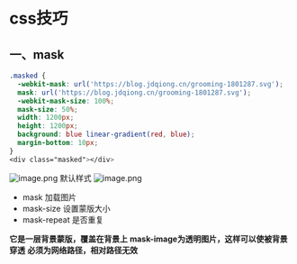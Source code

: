 # css技巧
## 一、mask
```css
.masked {
  -webkit-mask: url('https://blog.jdqiong.cn/grooming-1801287.svg');
  mask: url('https://blog.jdqiong.cn/grooming-1801287.svg');
  -webkit-mask-size: 100%;
  mask-size: 50%;
  width: 1200px;
  height: 1200px;
  background: blue linear-gradient(red, blue);
  margin-bottom: 10px;
}
<div class="masked"></div>
```

![image.png](/images/css/image.png)
默认样式
![image.png](/images/css/image2.png)
<!-- ![](https://blog.jdqiong.cn/202203041315243.jpg) -->

- mask	加载图片
- mask-size	设置蒙版大小
- mask-repeat	   是否重复

**它是一层背景蒙版，覆盖在背景上**
**mask-image为透明图片，这样可以使被背景穿透**
**必须为网络路径，相对路径无效**
